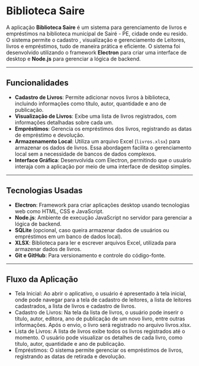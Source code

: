 # Biblioteca Saire

A aplicação **Biblioteca Saire** é um sistema para gerenciamento de livros e empréstimos na biblioteca municipal de Sairé -
PE, cidade onde eu resido. O sistema permite o cadastro , visualização e gerenciamento de Leitores, livros e empréstimos, tudo de maneira prática e eficiente. O sistema foi desenvolvido utilizando o framework **Electron** para criar uma interface de desktop e **Node.js** para gerenciar a lógica de backend.

---

## Funcionalidades

- **Cadastro de Livros**: Permite adicionar novos livros à biblioteca, incluindo informações como título, autor, quantidade e ano de publicação.
- **Visualização de Livros**: Exibe uma lista de livros registrados, com informações detalhadas sobre cada um.
- **Empréstimos**: Gerencia os empréstimos dos livros, registrando as datas de empréstimo e devolução.
- **Armazenamento Local**: Utiliza um arquivo Excel (`livros.xlsx`) para armazenar os dados de livros. Essa abordagem facilita o gerenciamento local sem a necessidade de bancos de dados complexos.
- **Interface Gráfica**: Desenvolvida com Electron, permitindo que o usuário interaja com a aplicação por meio de uma interface de desktop simples.

---

## Tecnologias Usadas

- **Electron**: Framework para criar aplicações desktop usando tecnologias web como HTML, CSS e JavaScript.
- **Node.js**: Ambiente de execução JavaScript no servidor para gerenciar a lógica de backend.
- **SQLite** (opcional, caso queira armazenar dados de usuários ou empréstimos em um banco de dados local).
- **XLSX**: Biblioteca para ler e escrever arquivos Excel, utilizada para armazenar dados de livros.
- **Git e GitHub**: Para versionamento e controle do código-fonte.

---

## Fluxo da Aplicação ##
- Tela Inicial: Ao abrir o aplicativo, o usuário é apresentado à tela inicial, onde pode navegar para a tela de cadastro de leitores, a lista de leitores cadastrados, a lista de livros e cadastro de livros.
- Cadastro de Livros: Na tela da lista de livros, o usuário pode inserir o título, autor, editora, ano de publicação de um novo livro, entre outras informações. Após o envio, o livro será registrado no arquivo livros.xlsx.
- Lista de Livros: A lista de livros exibe todos os livros registrados até o momento. O usuário pode visualizar os detalhes de cada livro, como título, autor, quantidade e ano de publicação.
- Empréstimos: O sistema permite gerenciar os empréstimos de livros, registrando as datas de retirada e devolução.
